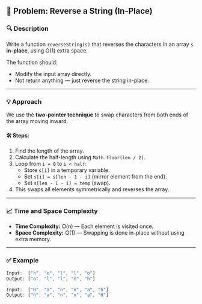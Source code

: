 ## 🔁 Problem: Reverse a String (In-Place)

### 🔍 Description  
Write a function `reverseString(s)` that reverses the characters in an array `s` **in-place**, using O(1) extra space.

The function should:
- Modify the input array directly.
- Not return anything — just reverse the string in-place.

---

### 💡 Approach

We use the **two-pointer technique** to swap characters from both ends of the array moving inward.

#### 🛠️ Steps:

1. Find the length of the array.
2. Calculate the half-length using `Math.floor(len / 2)`.
3. Loop from `i = 0` to `i < half`:
   - Store `s[i]` in a temporary variable.
   - Set `s[i] = s[len - 1 - i]` (mirror element from the end).
   - Set `s[len - 1 - i] = temp` (swap).
4. This swaps all elements symmetrically and reverses the array.

---

### 📈 Time and Space Complexity

- **Time Complexity:** O(n) — Each element is visited once.
- **Space Complexity:** O(1) — Swapping is done in-place without using extra memory.

---

### ✅ Example

```js
Input:  ["h", "e", "l", "l", "o"]
Output: ["o", "l", "l", "e", "h"]

Input:  ["H", "a", "n", "n", "a", "h"]
Output: ["h", "a", "n", "n", "a", "H"]
